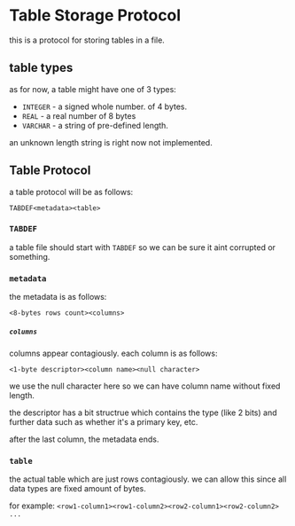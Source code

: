 # Table Storage Protocol
this is a protocol for storing tables in a file.

## table types
as for now, a table might have one of 3 types:
- `INTEGER` - a signed whole number. of 4 bytes.
- `REAL` - a real number of 8 bytes
- `VARCHAR` - a string of pre-defined length.

an unknown length string is right now not implemented.

## Table Protocol
a table protocol will be as follows:

`TABDEF<metadata><table>`

### `TABDEF`
a table file should start with `TABDEF` so we can be sure it aint corrupted or something.

### `metadata`
the metadata is as follows:

`<8-bytes rows count><columns>`

##### `columns`
columns appear contagiously. each column is as follows:

`<1-byte descriptor><column name><null character>`

we use the null character here so we can have column name without fixed length.

the descriptor has a bit structrue which contains the type (like 2 bits) and further data such as whether it's a primary key, etc.

after the last column, the metadata ends.

### `table`
the actual table which are just rows contagiously.
we can allow this since all data types are fixed amount of bytes.

for example:
`<row1-column1><row1-column2><row2-column1><row2-column2> ...`
